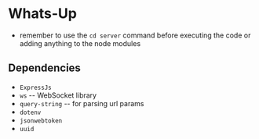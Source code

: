 # Whats-Up

* remember to use the `cd server` command before executing the code or adding anything to the node modules

## Dependencies 
* `ExpressJs`
* `ws` -- WebSocket library
* `query-string` -- for parsing url params
* `dotenv` 
* `jsonwebtoken` 
* `uuid` 
